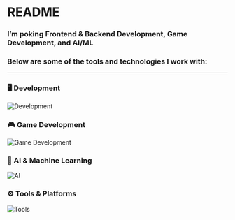 # README

### I’m poking **Frontend & Backend Development**, **Game Development**, and **AI/ML**

### Below are some of the tools and technologies I work with:

---

### 🖥️ Development

![Development](https://skillicons.dev/icons?i=typescript,javascript,html,css,bots,nodejs,bun,elysia&theme=dark)

### 🎮 Game Development

![Game Development](https://skillicons.dev/icons?i=godot,unity&theme=dark)

### 🧠 AI & Machine Learning

![AI](https://skillicons.dev/icons?i=python,pytorch,anaconda&theme=dark)

### ⚙️ Tools & Platforms

![Tools](https://skillicons.dev/icons?i=vscode,git,github,linux,arch,windows,docker,discord&theme=dark)
